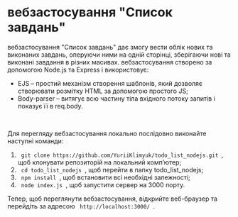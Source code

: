 <h1> вебзастосування "Список завдань" </h1>
<p> вебзастосування "Список завдань" дає змогу вести облік нових та виконаних завдань, оперуючи ними на одній сторінці, зберігаючи нові та виконані завдання в різних масивах. вебзастосування створено за допомогою Node.js та Express і використовує: </p>
<ul>
  <li> EJS – простий механізм створення шаблонів, який дозволяє створювати розмітку HTML за допомогою простого JS; </li>
  <li> Body-parser – витягує всю частину тіла вхідного потоку запитів і показує її в req.body. </li>
</ul>
<br>
<p> Для перегляду вебзастосування локально послідовно виконайте наступні команди:</p>
<ol>
  <li> <code> git clone https://github.com/YuriiKlimyuk/todo_list_nodejs.git </code>, щоб клонувати репозиторій на локальний комп’ютер; </li>
  <li> <code> cd todo_list_nodejs </code>, щоб перейти в папку todo_list_nodejs; </li>
  <li> <code> npm install </code>, щоб встановити всі необхідні залежності; </li>
  <li> <code> node index.js </code>, щоб запустити сервер на 3000 порту. </li>
</ol>
<p> Тепер, щоб переглянути вебзастосування, відкрийте веб-браузер та перейдіть за адресою  <code> http://localhost:3000/ </code>.</p>
